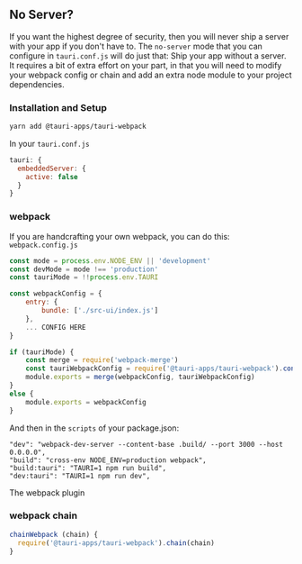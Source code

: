 ## No Server?

If you want the highest degree of security, then you will never ship a server with your app if you don't have to. The `no-server` mode that you can configure in `tauri.conf.js` will do just that: Ship your app without a server. It requires a bit of extra effort on your part, in that you will need to modify your webpack config or chain and add an extra node module to your project dependencies.


### Installation and Setup
```bash
yarn add @tauri-apps/tauri-webpack
```


In your `tauri.conf.js`
```js
tauri: {
  embeddedServer: {
    active: false
  }
}
```

### webpack
If you are handcrafting your own webpack, you can do this:
`webpack.config.js`
```js
const mode = process.env.NODE_ENV || 'development'
const devMode = mode !== 'production'
const tauriMode = !!process.env.TAURI

const webpackConfig = {
    entry: {
        bundle: ['./src-ui/index.js']
    },
    ... CONFIG HERE
}

if (tauriMode) {
    const merge = require('webpack-merge')
    const tauriWebpackConfig = require('@tauri-apps/tauri-webpack').config()
    module.exports = merge(webpackConfig, tauriWebpackConfig)
}
else {
    module.exports = webpackConfig
}
```

And then in the `scripts` of your package.json:
```
"dev": "webpack-dev-server --content-base .build/ --port 3000 --host 0.0.0.0",
"build": "cross-env NODE_ENV=production webpack",
"build:tauri": "TAURI=1 npm run build",
"dev:tauri": "TAURI=1 npm run dev",
```

The webpack plugin

### webpack chain
```js
chainWebpack (chain) {
  require('@tauri-apps/tauri-webpack').chain(chain)
}
```
